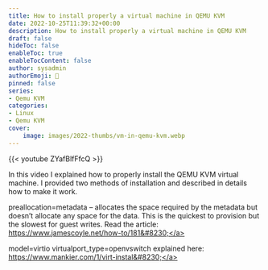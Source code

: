 ```yaml
---
title: How to install properly a virtual machine in QEMU KVM
date: 2022-10-25T11:39:32+00:00
description: How to install properly a virtual machine in QEMU KVM
draft: false
hideToc: false
enableToc: true
enableTocContent: false
author: sysadmin
authorEmoji: 🐧
pinned: false
series:
- Qemu KVM
categories:
- Linux
- Qemu KVM
cover:
    image: images/2022-thumbs/vm-in-qemu-kvm.webp
---
```

{{< youtube ZYafBlfFfcQ >}}
<figcaption>In this video I explained how to properly install the QEMU KVM virtual machine. I provided two methods of installation and described in details how to make it work.</figcaption>

preallocation=metadata – allocates the space required by the metadata but doesn’t allocate any space for the data. This is the quickest to provision but the slowest for guest writes. Read the article: <a href="https://www.youtube.com/redirect?event=video_description&redir_token=QUFFLUhqbDJJQVBNajRia2VFUVdsRTJVX1hCbU5TaUtBd3xBQ3Jtc0tsMjEtLUFxXzVLRFlnNU9XX2l3dFNHcnUzN3JkdVBpQnE0bWVOWTcyUEpMcElsZTBUODVtVzZJNEowWmdfdmptVE83NWt1TDJLV2ZwNERTRzVLal93SEVtcjQtY21EQ1V4YkdIMkE3WUNBaU1lVm8tdw&q=https%3A%2F%2Fwww.jamescoyle.net%2Fhow-to%2F1810-qcow2-disk-images-and-performance&v=ZYafBlfFfcQ" target="_blank" rel="noreferrer noopener">https://www.jamescoyle.net/how-to/181&#8230;</a>  
  
model=virtio virtualport_type=openvswitch explained here: <a href="https://www.youtube.com/redirect?event=video_description&redir_token=QUFFLUhqbmF6Y2VQOVlXQWFHVTNrMGxNNDAwcXFCN3lBQXxBQ3Jtc0ttR2RyQ3BlTE50Tm5BbDViVEhBQVdLM2IzVUJieHR0VzJYMElDNEo2Q1UydVgxUlVEeEkwdUxKTWdEOE9JR0huc2I0WG9ITXgxeU9BMjg3eldYYW00SXhPSm44SDZSbmpSQ28yVUg1V2QwdW5wMS1SQQ&q=https%3A%2F%2Fwww.mankier.com%2F1%2Fvirt-install%23Networking_Options&v=ZYafBlfFfcQ" target="_blank" rel="noreferrer noopener">https://www.mankier.com/1/virt-instal&#8230;</a>